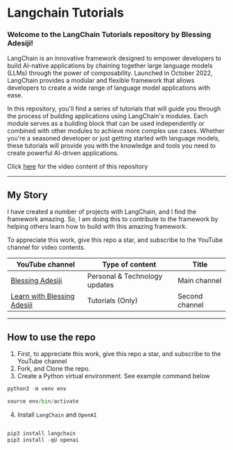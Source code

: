 # Langchain Tutorials

### Welcome to the LangChain Tutorials repository by Blessing Adesiji!

LangChain is an innovative framework designed to empower developers to build AI-native applications by chaining together large language models (LLMs) through the power of composability. Launched in October 2022, LangChain provides a modular and flexible framework that allows developers to create a wide range of language model applications with ease.

In this repository, you'll find a series of tutorials that will guide you through the process of building applications using LangChain's modules. Each module serves as a building block that can be used independently or combined with other modules to achieve more complex use cases. Whether you're a seasoned developer or just getting started with language models, these tutorials will provide you with the knowledge and tools you need to create powerful AI-driven applications.

Click [here](https://www.youtube.com/channel/UC3UctK8I4nfyRNQXq1xDqYg) for the video content of this repository

---

## My Story
I have created a number of projects with LangChain, and I find the framework amazing. So, I am doing this to contribute to the framework by helping others learn how to build with this amazing framework.

To appreciate this work, give this repo a star, and subscribe to the YouTube channel for video contents. 

| YouTube channel | Type of content | Title |
|----------|----------|----------|
| [Blessing Adesiji](https://www.youtube.com/channel/UCC_vl8UtyFIehkLBNqbcCgA) | Personal & Technology updates   | Main channel |
| [Learn with Blessing Adesiji](https://www.youtube.com/channel/UC3UctK8I4nfyRNQXq1xDqYg)   | Tutorials (Only)   | Second channel |


---

## How to use the repo

1. First, to appreciate this work, give this repo a star, and subscribe to the YouTube channel
2. Fork, and Clone the repo. 
3. Create a Python virtual environment. See example command below
```py
python3 -m venv env

source env/bin/activate
```

4. Install `LangChain` and `OpenAI`

```py

pip3 install langchain
pip3 install -qU openai

```

